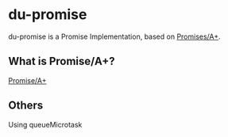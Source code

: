 # du-promise

du-promise is a Promise Implementation, based on [Promises/A+](https://promisesaplus.com/).

## What is Promise/A+?

[Promise/A+](https://promisesaplus.com/)

## Others

Using queueMicrotask
